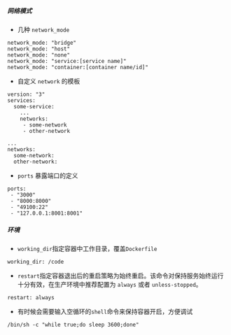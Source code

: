 ##### 网络模式

- 几种 `network_mode` 
```shell
network_mode: "bridge"
network_mode: "host"
network_mode: "none"
network_mode: "service:[service name]"
network_mode: "container:[container name/id]"
```

- 自定义 `network` 的模板
```shell
version: "3"
services:
  some-service:
	...
    networks:
     - some-network
     - other-network

...
networks:
  some-network:
  other-network:
```

- `ports` 暴露端口的定义
```shell
ports:
 - "3000"
 - "8000:8000"
 - "49100:22"
 - "127.0.0.1:8001:8001"
```

##### 环境
- `working_dir`指定容器中工作目录，覆盖`Dockerfile`
```shell
working_dir: /code
```

- `restart`指定容器退出后的重启策略为始终重启。该命令对保持服务始终运行十分有效，在生产环境中推荐配置为 `always` 或者 `unless-stopped`。

```
restart: always
```

- 有时候会需要输入空循环的`shell`命令来保持容器开启，方便调试

```shell
/bin/sh -c "while true;do sleep 3600;done"
```
